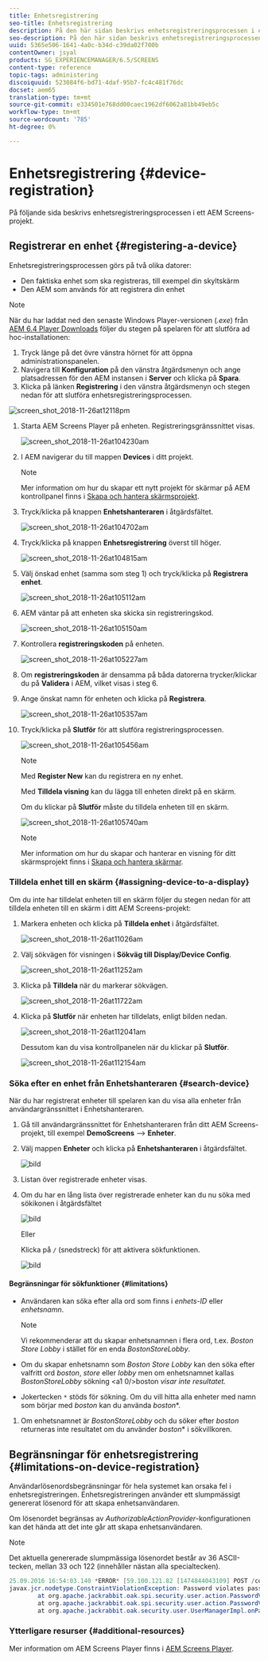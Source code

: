 ```yaml
---
title: Enhetsregistrering
seo-title: Enhetsregistrering
description: På den här sidan beskrivs enhetsregistreringsprocessen i ett AEM Screens-projekt.
seo-description: På den här sidan beskrivs enhetsregistreringsprocessen i ett AEM Screens-projekt.
uuid: 5365e506-1641-4a0c-b34d-c39da02f700b
contentOwner: jsyal
products: SG_EXPERIENCEMANAGER/6.5/SCREENS
content-type: reference
topic-tags: administering
discoiquuid: 523084f6-bd71-4daf-95b7-fc4c481f76dc
docset: aem65
translation-type: tm+mt
source-git-commit: e334501e768dd00caec1962df6062a81bb49eb5c
workflow-type: tm+mt
source-wordcount: '785'
ht-degree: 0%

---
```



# Enhetsregistrering {#device-registration}

På följande sida beskrivs enhetsregistreringsprocessen i ett AEM Screens-projekt.

## Registrerar en enhet {#registering-a-device}

Enhetsregistreringsprocessen görs på två olika datorer:

* Den faktiska enhet som ska registreras, till exempel din skyltskärm
* Den AEM som används för att registrera din enhet

>[!NOTE]
>
>När du har laddat ned den senaste Windows Player-versionen (*.exe*) från [AEM 6.4 Player Downloads](https://download.macromedia.com/screens/) följer du stegen på spelaren för att slutföra ad hoc-installationen:
>
>1. Tryck länge på det övre vänstra hörnet för att öppna administrationspanelen.
>1. Navigera till **Konfiguration** på den vänstra åtgärdsmenyn och ange platsadressen för den AEM instansen i **Server** och klicka på **Spara**.
>1. Klicka på länken **Registrering** i den vänstra åtgärdsmenyn och stegen nedan för att slutföra enhetsregistreringsprocessen.

>



![screen_shot_2018-11-26at12118pm](assets/screen_shot_2018-11-26at12118pm.png)

1. Starta AEM Screens Player på enheten. Registreringsgränssnittet visas.

   ![screen_shot_2018-11-26at104230am](assets/screen_shot_2018-11-26at104230am.png)

1. I AEM navigerar du till mappen **Devices** i ditt projekt.

   >[!NOTE]
   >
   >Mer information om hur du skapar ett nytt projekt för skärmar på AEM kontrollpanel finns i [Skapa och hantera skärmsprojekt](creating-a-screens-project.md).

1. Tryck/klicka på knappen **Enhetshanteraren** i åtgärdsfältet.

   ![screen_shot_2018-11-26at104702am](assets/screen_shot_2018-11-26at104702am.png)

1. Tryck/klicka på knappen **Enhetsregistrering** överst till höger.

   ![screen_shot_2018-11-26at104815am](assets/screen_shot_2018-11-26at104815am.png)

1. Välj önskad enhet (samma som steg 1) och tryck/klicka på **Registrera enhet**.

   ![screen_shot_2018-11-26at105112am](assets/screen_shot_2018-11-26at105112am.png)

1. AEM väntar på att enheten ska skicka sin registreringskod.

   ![screen_shot_2018-11-26at105150am](assets/screen_shot_2018-11-26at105150am.png)

1. Kontrollera **registreringskoden** på enheten.

   ![screen_shot_2018-11-26at105227am](assets/screen_shot_2018-11-26at105227am.png)

1. Om **registreringskoden** är densamma på båda datorerna trycker/klickar du på **Validera** i AEM, vilket visas i steg 6.
1. Ange önskat namn för enheten och klicka på **Registrera**.

   ![screen_shot_2018-11-26at105357am](assets/screen_shot_2018-11-26at105357am.png)

1. Tryck/klicka på **Slutför** för att slutföra registreringsprocessen.

   ![screen_shot_2018-11-26at105456am](assets/screen_shot_2018-11-26at105456am.png)

   >[!NOTE]
   >
   >Med **Register New** kan du registrera en ny enhet.
   >
   >Med **Tilldela visning** kan du lägga till enheten direkt på en skärm.

   Om du klickar på **Slutför** måste du tilldela enheten till en skärm.

   ![screen_shot_2018-11-26at105740am](assets/screen_shot_2018-11-26at105740am.png)

   >[!NOTE]
   >
   >Mer information om hur du skapar och hanterar en visning för ditt skärmsprojekt finns i [Skapa och hantera skärmar](managing-displays.md).

### Tilldela enhet till en skärm {#assigning-device-to-a-display}

Om du inte har tilldelat enheten till en skärm följer du stegen nedan för att tilldela enheten till en skärm i ditt AEM Screens-projekt:

1. Markera enheten och klicka på **Tilldela enhet** i åtgärdsfältet.

   ![screen_shot_2018-11-26at11026am](assets/screen_shot_2018-11-26at111026am.png)

1. Välj sökvägen för visningen i **Sökväg till Display/Device Config**.

   ![screen_shot_2018-11-26at11252am](assets/screen_shot_2018-11-26at111252am.png)

1. Klicka på **Tilldela** när du markerar sökvägen.

   ![screen_shot_2018-11-26at11722am](assets/screen_shot_2018-11-26at111722am.png)

1. Klicka på **Slutför** när enheten har tilldelats, enligt bilden nedan.

   ![screen_shot_2018-11-26at112041am](assets/screen_shot_2018-11-26at112041am.png)

   Dessutom kan du visa kontrollpanelen när du klickar på **Slutför**.

   ![screen_shot_2018-11-26at112154am](assets/screen_shot_2018-11-26at112154am.png)

### Söka efter en enhet från Enhetshanteraren {#search-device}

När du har registrerat enheter till spelaren kan du visa alla enheter från användargränssnittet i Enhetshanteraren.

1. Gå till användargränssnittet för Enhetshanteraren från ditt AEM Screens-projekt, till exempel **DemoScreens** —> **Enheter**.

1. Välj mappen **Enheter** och klicka på **Enhetshanteraren** i åtgärdsfältet.

   ![bild](/help/user-guide/assets/device-manager/device-manager-1.png)

1. Listan över registrerade enheter visas.

1. Om du har en lång lista över registrerade enheter kan du nu söka med sökikonen i åtgärdsfältet

   ![bild](/help/user-guide/assets/device-manager/device-manager-2.png)

   Eller

   Klicka på `/` (snedstreck) för att aktivera sökfunktionen.

   ![bild](/help/user-guide/assets/device-manager/device-manager-3.png)


#### Begränsningar för sökfunktioner {#limitations}

* Användaren kan söka efter alla ord som finns i *enhets-ID* eller *enhetsnamn*.

   >[!NOTE]
   >Vi rekommenderar att du skapar enhetsnamnen i flera ord, t.ex. *Boston Store Lobby* i stället för en enda *BostonStoreLobby*.

* Om du skapar enhetsnamn som *Boston Store Lobby* kan den söka efter valfritt ord *boston*, *store* eller *lobby* men om enhetsnamnet kallas *BostonStoreLobby* sökning &lt;a1 0/>boston *visar inte resultatet.*

* Jokertecken `*` stöds för sökning. Om du vill hitta alla enheter med namn som börjar med *boston* kan du använda *boston**.

1. Om enhetsnamnet är *BostonStoreLobby* och du söker efter *boston* returneras inte resultatet om du använder *boston** i sökvillkoren.

## Begränsningar för enhetsregistrering {#limitations-on-device-registration}

Användarlösenordsbegränsningar för hela systemet kan orsaka fel i enhetsregistreringen. Enhetsregistreringen använder ett slumpmässigt genererat lösenord för att skapa enhetsanvändaren.

Om lösenordet begränsas av *AuthorizableActionProvider*-konfigurationen kan det hända att det inte går att skapa enhetsanvändaren.

>[!NOTE]
>
>Det aktuella genererade slumpmässiga lösenordet består av 36 ASCII-tecken, mellan 33 och 122 (innehåller nästan alla specialtecken).

```java
25.09.2016 16:54:03.140 *ERROR* [59.100.121.82 [1474844043109] POST /content/screens/svc/registration HTTP/1.1] com.adobe.cq.screens.device.registration.impl.RegistrationServlet Error during device registration
javax.jcr.nodetype.ConstraintViolationException: Password violates password constraint (^(?=.*\d).{7,9}$).
        at org.apache.jackrabbit.oak.spi.security.user.action.PasswordValidationAction.validatePassword(PasswordValidationAction.java:105)
        at org.apache.jackrabbit.oak.spi.security.user.action.PasswordValidationAction.onPasswordChange(PasswordValidationAction.java:76)
        at org.apache.jackrabbit.oak.security.user.UserManagerImpl.onPasswordChange(UserManagerImpl.java:308)
```

### Ytterligare resurser {#additional-resources}

Mer information om AEM Screens Player finns i [AEM Screens Player](working-with-screens-player.md).
